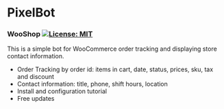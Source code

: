 # PixelBot

### WooShop [![License: MIT](https://img.shields.io/badge/-%20purchase-green)](https://siavash-arzhangi.com)
This is a simple bot for WooCommerce order tracking and displaying store contact information.
- Order Tracking by order id: items in cart, date, status, prices, sku, tax and discount
- Contact information: title, phone, shift hours, location
- Install and configuration tutorial
- Free updates
